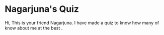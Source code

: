 # Nagarjuna's Quiz
 
 Hi, This is your friend Nagarjuna. I have made a quiz to know how many of know about me at the best .